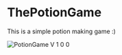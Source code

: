 # ThePotionGame
This is a simple potion making game :)



![PotionGame V 1 0 0](https://user-images.githubusercontent.com/61595428/140809384-2e225c9e-3b11-472f-951c-f88eea03f790.png)
